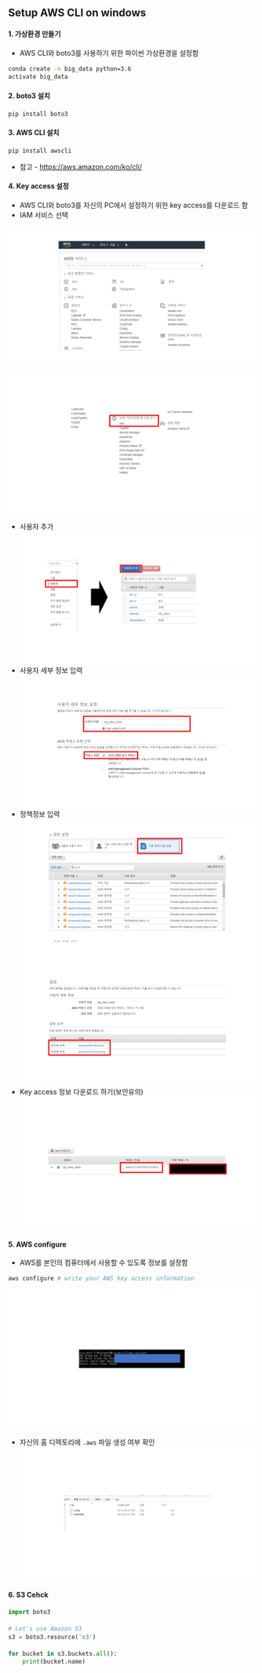 ## Setup AWS CLI on windows

#### 1. 가상환경 만들기
- AWS CLI와 boto3를 사용하기 위한 파이썬 가상환경을 설정함

```bash
conda create -n big_data python=3.6
activate big_data
```

#### 2. boto3 설치
```bash
pip install boto3
```

#### 3. AWS CLI 설치
```bash
pip install awscli
```
- 참고 - https://aws.amazon.com/ko/cli/

#### 4. Key access 설정
- AWS CLI와 boto3를 자신의 PC에서 설정하기 위한 key access를 다운로드 함
- IAM 서비스 선택

![](s3_boto3_setup/1.png)

![](s3_boto3_setup/2.png)

- 사용자 추가
![](s3_boto3_setup/3.png)
- 사용자 세부 정보 입력
![](s3_boto3_setup/4.png)
- 정책정보 입력
![](s3_boto3_setup/5.png)
![](s3_boto3_setup/6.png)
- Key access 정보 다운로드 하기(보안유의)
![](s3_boto3_setup/7.png)

#### 5. AWS configure
- AWS를 본인의 컴퓨터에서 사용할 수 있도록 정보를 설정함
```bash
aws configure # write your AWS key access information
```
![](s3_boto3_setup/8.png)

- 자신의 홈 디렉토리에 `.aws` 파일 생성 여부 확인
![](s3_boto3_setup/9.png)


#### 6. S3 Cehck
```python
import boto3

# Let's use Amazon S3
s3 = boto3.resource('s3')

for bucket in s3.buckets.all():
    print(bucket.name)
```
